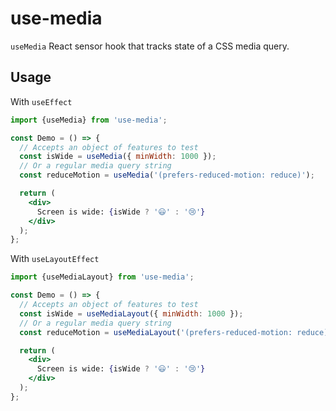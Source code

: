 # use-media

`useMedia` React sensor hook that tracks state of a CSS media query.


## Usage

With `useEffect`

```jsx
import {useMedia} from 'use-media';

const Demo = () => {
  // Accepts an object of features to test
  const isWide = useMedia({ minWidth: 1000 });
  // Or a regular media query string
  const reduceMotion = useMedia('(prefers-reduced-motion: reduce)');

  return (
    <div>
      Screen is wide: {isWide ? '😃' : '😢'}
    </div>
  );
};
```

With `useLayoutEffect`

```jsx
import {useMediaLayout} from 'use-media';

const Demo = () => {
  // Accepts an object of features to test
  const isWide = useMediaLayout({ minWidth: 1000 });
  // Or a regular media query string
  const reduceMotion = useMediaLayout('(prefers-reduced-motion: reduce)');

  return (
    <div>
      Screen is wide: {isWide ? '😃' : '😢'}
    </div>
  );
};
```

